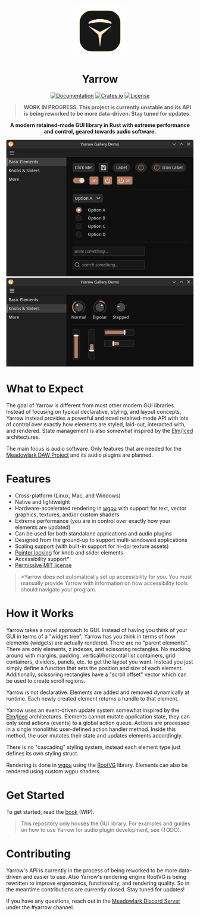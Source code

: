 <div align="center">

<img src="assets/logo.svg" width="140px" />

# Yarrow

[![Documentation](https://docs.rs/yarrow/badge.svg)](https://docs.rs/yarrow)
[![Crates.io](https://img.shields.io/crates/v/yarrow.svg)](https://crates.io/crates/yarrow)
[![License](https://img.shields.io/crates/l/yarrow.svg)](https://github.com/MeadowlarkDAW/Yarrow/blob/main/LICENSE)

> **WORK IN PROGRESS. This project is currently unstable and its API is being reworked to be more data-driven. Stay tuned for updates.**

**A modern retained-mode GUI library in Rust with extreme performance and control, geared towards audio software.**

![gallery screenshot](screenshots/gallery-basic-elements.png)
![gallery screenshot](screenshots/gallery-knobs-and-sliders.png)

</div>

# What to Expect

The goal of Yarrow is different from most other modern GUI libraries. Instead of focusing on typical declarative, styling, and layout concepts, Yarrow instead provides a powerful and novel retained-mode API with lots of control over exactly how elements are styled, laid-out, interacted with, and rendered. State management is also somewhat inspired by the [Elm]/[Iced] architectures.

The main focus is audio software. Only features that are needed for the [Meadowlark DAW Project](https://github.com/MeadowlarkDAW/Meadowlark) and its audio plugins are planned.

# Features

* Cross-platform (Linux, Mac, and Windows)
* Native and lightweight
* Hardware-accelerated rendering in [wgpu] with support for text, vector graphics, textures, and/or custom shaders
* Extreme performance (you are in control over exactly how your elements are updated)
* Can be used for both standalone applications and audio plugins
* Designed from the ground-up to support multi-windowed applications
* Scaling support (with built-in support for hi-dpi texture assets)
* [Pointer locking](https://developer.mozilla.org/en-US/docs/Web/API/Pointer_Lock_API) for knob and slider elements
* Accessibility support*
* [Permissive MIT license](./LICENSE)

> \*Yarrow does not automatically set up accessibility for you. You must manually provide Yarrow with information on how accessibility tools should navigate your program.

# How it Works

Yarrow takes a novel approach to GUI. Instead of having you think of your GUI in terms of a "widget tree", Yarrow has you think in terms of how elements (widgets) are actually rendered. There are no "parent elements". There are only elements, z indexes, and scissoring rectangles. No mucking around with margins, padding, vertical/horizontal list containers, grid containers, dividers, panels, etc. to get the layout you want. Instead you just simply define a function that sets the position and size of each element. Additionally, scissoring rectangles have a "scroll offset" vector which can be used to create scroll regions.

Yarrow is not declarative. Elements are added and removed dynamically at runtime. Each newly created element returns a handle to that element.

Yarrow uses an event-driven update system somewhat inspired by the [Elm]/[Iced] architectures. Elements cannot mutate application state, they can only send actions (events) to a global action queue. Actions are processed in a single monolithic user-defined action handler method. Inside this method, the user mutates their state and updates elements accordingly.

There is no "cascading" styling system, instead each element type just defines its own styling struct.

Rendering is done in [wgpu] using the [RootVG](https://github.com/MeadowlarkDAW/rootvg) library. Elements can also be rendered using custom wgpu shaders.

# Get Started

To get started, read the [book](https://meadowlark.app/yarrow-book/) (WIP).

> This repository only houses the GUI library. For examples and guides on how to use Yarrow for audio plugin development, see (TODO).

# Contributing

Yarrow's API is currently in the process of being reworked to be more data-driven and easier to use. Also Yarrow's rendering engine RootVG is being rewritten to improve ergonomics, functionality, and rendering quality. So in the meantime contributions are currently closed. Stay tuned for updates!

If you have any questions, reach out in the [Meadowlark Discord Server](https://discord.gg/2W3Xvc8wy4) under the #yarrow channel.

[wgpu]: https://wgpu.rs
[project board]: https://github.com/orgs/MeadowlarkDAW/projects/4
[Elm]: https://elm-lang.org
[Iced]: https://github.com/iced-rs/iced
